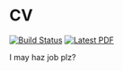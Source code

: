 # CV

[![Build Status](https://travis-ci.org/dfm/cv.svg?branch=master)](https://travis-ci.org/adrn/cv)
[![Latest PDF](https://img.shields.io/badge/PDF-latest-orange.svg)](http://adrian.pw/cv/pdf/PriceWhelan-cv.pdf)

I may haz job plz?

